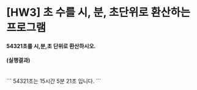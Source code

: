 # [HW3] 초 수를 시, 분, 초단위로 환산하는 프로그램
<h4>
54321초를 시,분,초 단위로 환산하시오.
</br></br>
(실행결과)
</br></br></h4>
```
54321초는 15시간 5분 21초 입니다.
```